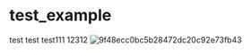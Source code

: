 # test_example
test test
test111
12312
![9f48ecc0bc5b28472dc20c92e73fb43](https://user-images.githubusercontent.com/104072573/204993724-aba48f7c-ae50-48a9-bbfa-2d37701224b6.jpg)
